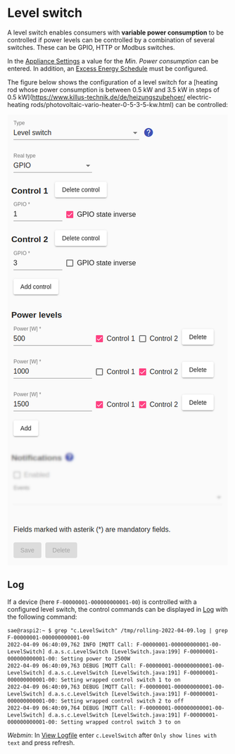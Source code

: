 # Level switch
A level switch enables consumers with **variable power consumption** to be controlled if power levels can be controlled by a combination of several switches. These can be GPIO, HTTP or Modbus switches.

In the [Appliance Settings](Appliance_EN.md) a value for the *Min. Power consumption* can be entered. In addition, an [Excess Energy Schedule](Schedules_EN.md) must be configured.

The figure below shows the configuration of a level switch for a [heating rod whose power consumption is between 0.5 kW and 3.5 kW in steps of 0.5 kW](https://www.killus-technik.de/de/heizungszubehoer/ electric-heating rods/photovoltaic-vario-heater-0-5-3-5-kw.html) can be controlled:

![LevelSwitch](../pics/fe/LevelSwitch_EN.png)

## Log
If a device (here `F-00000001-000000000001-00`) is controlled with a configured level switch, the control commands can be displayed in [Log](Logging_EN.md) with the following command:

```console
sae@raspi2:~ $ grep "c.LevelSwitch" /tmp/rolling-2022-04-09.log | grep F-00000001-000000000001-00
2022-04-09 06:40:09,762 INFO [MQTT Call: F-00000001-000000000001-00-LevelSwitch] d.a.s.c.LevelSwitch [LevelSwitch.java:199] F-00000001-000000000001-00: Setting power to 2500W
2022-04-09 06:40:09,763 DEBUG [MQTT Call: F-00000001-000000000001-00-LevelSwitch] d.a.s.c.LevelSwitch [LevelSwitch.java:191] F-00000001-000000000001-00: Setting wrapped control switch 1 to on
2022-04-09 06:40:09,763 DEBUG [MQTT Call: F-00000001-000000000001-00-LevelSwitch] d.a.s.c.LevelSwitch [LevelSwitch.java:191] F-00000001-000000000001-00: Setting wrapped control switch 2 to off
2022-04-09 06:40:09,764 DEBUG [MQTT Call: F-00000001-000000000001-00-LevelSwitch] d.a.s.c.LevelSwitch [LevelSwitch.java:191] F-00000001-000000000001-00: Setting wrapped control switch 3 to on
```

*Webmin*: In [View Logfile](Logging_EN.md#user-content-webmin-logs) enter `c.LevelSwitch` after `Only show lines with text` and press refresh.